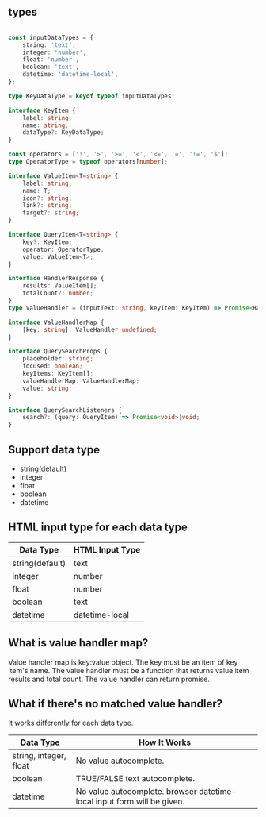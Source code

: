 ## types
```typescript

const inputDataTypes = {
    string: 'text',
    integer: 'number',
    float: 'number',
    boolean: 'text',
    datetime: 'datetime-local',
};

type KeyDataType = keyof typeof inputDataTypes;

interface KeyItem {
    label: string;
    name: string;
    dataType?: KeyDataType;
}

const operators = ['!', '>', '>=', '<', '<=', '=', '!=', '$'];
type OperatorType = typeof operators[number];

interface ValueItem<T=string> {
    label: string;
    name: T;
    icon?: string;
    link?: string;
    target?: string;
}

interface QueryItem<T=string> {
    key?: KeyItem;
    operator: OperatorType;
    value: ValueItem<T>;
}

interface HandlerResponse {
    results: ValueItem[];
    totalCount?: number;
}
type ValueHandler = (inputText: string, keyItem: KeyItem) => Promise<HandlerResponse>|HandlerResponse;

interface ValueHandlerMap {
    [key: string]: ValueHandler|undefined;
}

interface QuerySearchProps {
    placeholder: string;
    focused: boolean;
    keyItems: KeyItem[];
    valueHandlerMap: ValueHandlerMap;
    value: string;
}

interface QuerySearchListeners {
    search?: (query: QueryItem) => Promise<void>|void;
}


```
## Support data type
- string(default)
- integer
- float
- boolean
- datetime

## HTML input type for each data type
| Data Type | HTML Input Type |
| --------- | --------------- |
| string(default) | text |
| integer | number |
| float | number |
| boolean | text |
| datetime | datetime-local |

## What is value handler map?
Value handler map is key:value object.
The key must be an item of key item's name.
The value handler must be a function that returns value item results and total count.
The value handler can return promise.

## What if there's no matched value handler?
It works differently for each data type.

 | Data Type | How It Works |
 | --------- | --------------- |
 | string, integer, float | No value autocomplete. |
 | boolean | TRUE/FALSE text autocomplete. |
 | datetime | No value autocomplete. browser datetime-local input form will be given. |
